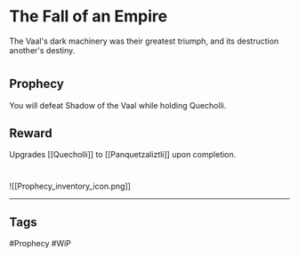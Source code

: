 # The Fall of an Empire
The Vaal's dark machinery was their greatest triumph, and its destruction another's destiny.
#
## Prophecy
You will defeat Shadow of the Vaal while holding Quecholli.
## Reward
Upgrades [[Quecholli]] to [[Panquetzaliztli]] upon completion. 

#
![[Prophecy_inventory_icon.png]]

---
## Tags
#Prophecy
#WiP 